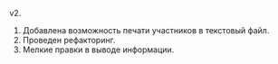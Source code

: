 v2.

1. Добавлена возможность печати участников в текстовый файл.
2. Проведен рефакторинг.
3. Мелкие правки в выводе информации.